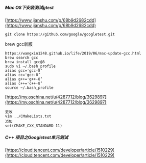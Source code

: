##### Mac OS下安装测试gtest
[https://www.jianshu.com/p/68b9d2682cdd](https://www.jianshu.com/p/68b9d2682cdd)

```objc
git clone https://github.com/google/googletest.git
```

brew gcc新版

```objc
https://wangxin1248.github.io/life/2019/06/mac-update-gcc.html
brew search gcc
brew install gcc@8
sudo vi ~/.bash_profile
alias gcc='gcc-8’
alias cc='gcc-8’
alias g++='g++-8’
alias c++='c++-8’
source ~/.bash_profile
```

[https://my.oschina.net/u/4287712/blog/3629897](https://my.oschina.net/u/4287712/blog/3629897)

```objc
更改
vim ../CMakeLists.txt
添加
set(CMAKE_CXX_STANDARD 11)
```

##### C++ 项目之Googletest单元测试

[https://cloud.tencent.com/developer/article/1510229](https://cloud.tencent.com/developer/article/1510229)